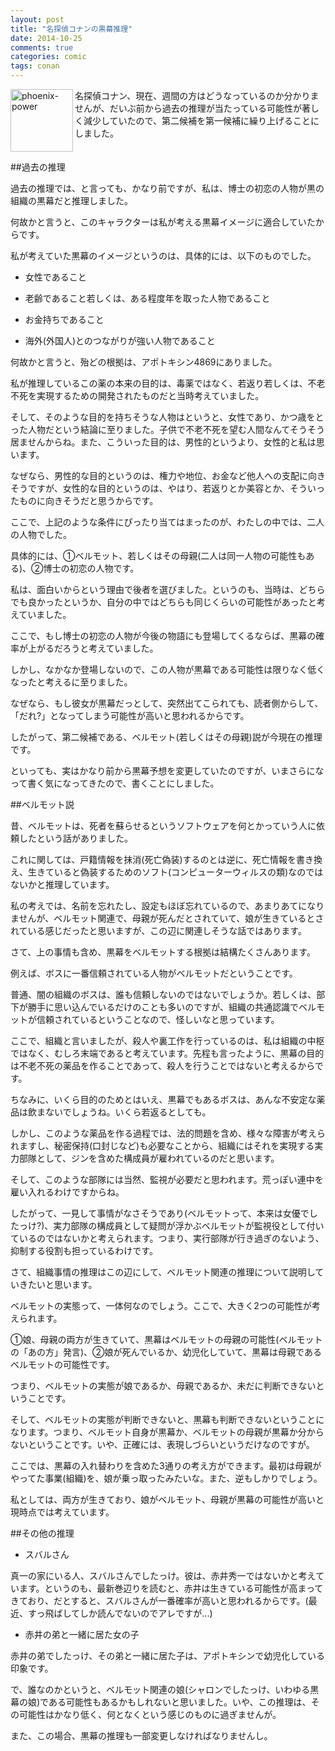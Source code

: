 ```yaml
---
layout: post
title: "名探偵コナンの黒幕推理"
date: 2014-10-25
comments: true
categories: comic
tags: conan
---
```

<img src="{{ root_url }}/images/more.png" alt="phoenix-power" align="left" width="100" height="100">名探偵コナン、現在、週間の方はどうなっているのか分かりませんが、だいぶ前から過去の推理が当たっている可能性が著しく減少していたので、第二候補を第一候補に繰り上げることにしました。<!--more--><br clear="all">

##過去の推理

過去の推理では、と言っても、かなり前ですが、私は、博士の初恋の人物が黒の組織の黒幕だと推理しました。

何故かと言うと、このキャラクターは私が考える黒幕イメージに適合していたからです。

私が考えていた黒幕のイメージというのは、具体的には、以下のものでした。

- 女性であること

- 老齢であること若しくは、ある程度年を取った人物であること

- お金持ちであること

- 海外(外国人)とのつながりが強い人物であること

何故かと言うと、殆どの根拠は、アポトキシン4869にありました。

私が推理しているこの薬の本来の目的は、毒薬ではなく、若返り若しくは、不老不死を実現するための開発されたものだと当時考えていました。

そして、そのような目的を持ちそうな人物はというと、女性であり、かつ歳をとった人物だという結論に至りました。子供で不老不死を望む人間なんてそうそう居ませんからね。また、こういった目的は、男性的というより、女性的と私は思います。

なぜなら、男性的な目的というのは、権力や地位、お金など他人への支配に向きそうですが、女性的な目的というのは、やはり、若返りとか美容とか、そういったものに向きそうだと思うからです。

ここで、上記のような条件にぴったり当てはまったのが、わたしの中では、二人の人物でした。

具体的には、①ベルモット、若しくはその母親(二人は同一人物の可能性もある)、②博士の初恋の人物です。

私は、面白いからという理由で後者を選びました。というのも、当時は、どちらでも良かったというか、自分の中ではどちらも同じくらいの可能性があったと考えていました。

ここで、もし博士の初恋の人物が今後の物語にも登場してくるならば、黒幕の確率が上がるだろうと考えていました。

しかし、なかなか登場しないので、この人物が黒幕である可能性は限りなく低くなったと考えるに至りました。

なぜなら、もし彼女が黒幕だっとして、突然出てこられても、読者側からして、「だれ?」となってしまう可能性が高いと思われるからです。

したがって、第二候補である、ベルモット(若しくはその母親)説が今現在の推理です。

といっても、実はかなり前から黒幕予想を変更していたのですが、いまさらになって書く気になってきたので、書くことにしました。


##ベルモット説

昔、ベルモットは、死者を蘇らせるというソフトウェアを何とかっていう人に依頼したという話がありました。

これに関しては、戸籍情報を抹消(死亡偽装)するのとは逆に、死亡情報を書き換え、生きていると偽装するためのソフト(コンピューターウィルスの類)なのではないかと推理しています。

私の考えでは、名前を忘れたし、設定もほぼ忘れているので、あまりあてになりませんが、ベルモット関連で、母親が死んだとされていて、娘が生きているとされている感じだったと思いますが、この辺に関連しそうな話ではあります。

さて、上の事情も含め、黒幕をベルモットする根拠は結構たくさんあります。

例えば、ボスに一番信頼されている人物がベルモットだということです。

普通、闇の組織のボスは、誰も信頼しないのではないでしょうか。若しくは、部下が勝手に思い込んでいるだけのことも多いのですが、組織の共通認識でベルモットが信頼されているということなので、怪しいなと思っています。

ここで、組織と言いましたが、殺人や裏工作を行っているのは、私は組織の中枢ではなく、むしろ末端であると考えています。先程も言ったように、黒幕の目的は不老不死の薬品を作ることであって、殺人を行うことではないと考えるからです。

ちなみに、いくら目的のためとはいえ、黒幕でもあるボスは、あんな不安定な薬品は飲まないでしょうね。いくら若返るとしても。

しかし、このような薬品を作る過程では、法的問題を含め、様々な障害が考えられますし、秘密保持(口封じなど)も必要なことから、組織にはそれを実現する実力部隊として、ジンを含めた構成員が雇われているのだと思います。

そして、このような部隊には当然、監視が必要だと思われます。荒っぽい連中を雇い入れるわけですからね。

したがって、一見して事情がなさそうであり(ベルモットって、本来は女優でしたっけ?)、実力部隊の構成員として疑問が浮かぶベルモットが監視役として付いているのではないかと考えられます。つまり、実行部隊が行き過ぎのないよう、抑制する役割も担っているわけです。

さて、組織事情の推理はこの辺にして、ベルモット関連の推理について説明していきたいと思います。

ベルモットの実態って、一体何なのでしょう。ここで、大きく2つの可能性が考えられます。

①娘、母親の両方が生きていて、黒幕はベルモットの母親の可能性(ベルモットの「あの方」発言)、②娘が死んでいるか、幼児化していて、黒幕は母親であるベルモットの可能性です。

つまり、ベルモットの実態が娘であるか、母親であるか、未だに判断できないということです。

そして、ベルモットの実態が判断できないと、黒幕も判断できないということになります。つまり、ベルモット自身が黒幕か、ベルモットの母親が黒幕か分からないということです。いや、正確には、表現しづらいというだけなのですが。

ここでは、黒幕の入れ替わりを含めた3通りの考え方ができます。最初は母親がやってた事業(組織)を、娘が乗っ取ったみたいな。また、逆もしかりでしょう。

私としては、両方が生きており、娘がベルモット、母親が黒幕の可能性が高いと現時点では考えています。

##その他の推理

- スバルさん

真一の家にいる人、スバルさんでしたっけ。彼は、赤井秀一ではないかと考えています。というのも、最新巻辺りを読むと、赤井は生きている可能性が高まってきており、だとすると、スバルさんが一番確率が高いと思われるからです。(最近、すっ飛ばしてしか読んでないのでアレですが...)

- 赤井の弟と一緒に居た女の子

赤井の弟でしたっけ、その弟と一緒に居た子は、アポトキシンで幼児化している印象です。

で、誰なのかというと、ベルモット関連の娘(シャロンでしたっけ、いわゆる黒幕の娘)である可能性もあるかもしれないと思いました。いや、この推理は、その可能性はかなり低く、何となくという感じのものに過ぎませんが。

また、この場合、黒幕の推理も一部変更しなければなりませんし。

